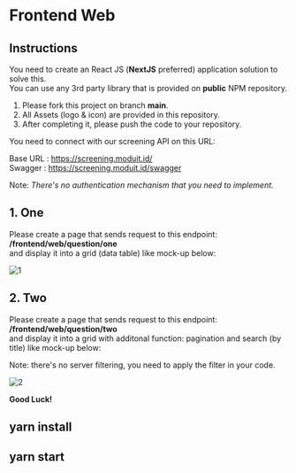 # Frontend Web

## Instructions

You need to create an React JS (**NextJS** preferred) application solution to solve this.\
You can use any 3rd party library that is provided on **public** NPM repository.

1. Please fork this project on branch **main**.
2. All Assets (logo & icon) are provided in this repository. 
3. After completing it, please push the code to your repository.

You need to connect with our screening API on this URL:

Base URL : https://screening.moduit.id/  
Swagger  : https://screening.moduit.id/swagger  

Note: _There's no authentication mechanism that you need to implement._

## 1. One

Please create a page that sends request to this endpoint: **/frontend/web/question/one** \
and display it into a grid (data table) like mock-up below:

![1](https://user-images.githubusercontent.com/64783737/123898221-263cc680-d98f-11eb-9d99-9766c7e25669.png)

## 2. Two
Please create a page that sends request to this endpoint: **/frontend/web/question/two** \
and display it into a grid with additonal function: pagination and search (by title) like mock-up below:

Note: there's no server filtering, you need to apply the filter in your code.

![2](https://user-images.githubusercontent.com/64783737/123898656-e62a1380-d98f-11eb-924e-952287b2322b.png)

**Good Luck!**

## yarn install
## yarn start
